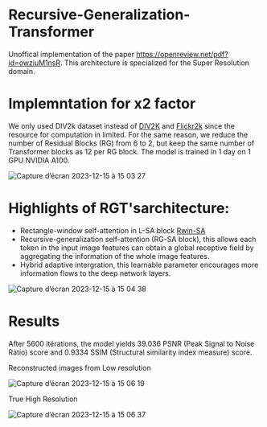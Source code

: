# Recursive-Generalization-Transformer
Unoffical implementation of the paper https://openreview.net/pdf?id=owziuM1nsR.
This architecture is specialized for the Super Resolution domain. 

# Implemntation for x2 factor
We only used DIV2k dataset instead of [DIV2K](https://www.kaggle.com/datasets/joe1995/div2k-dataset/code) and [Flickr2k](https://www.kaggle.com/datasets/hliang001/flickr2k) since the resource for computation in limited. For the same reason, we reduce the number of Residual Blocks (RG) from 6 to 2, but keep the same number of Transformer blocks as 12 per RG block. The model is trained in 1 day on 1 GPU NVIDIA A100.

![Capture d’écran 2023-12-15 à 15 03 27](https://github.com/nhs2828/Recursive-Generalization-Transformer_/assets/78078713/46fb8b05-fc9d-4da4-9b6b-d53ea6dd5bb2)




# Highlights of RGT'sarchitecture:
- Rectangle-window self-attention in L-SA block [Rwin-SA](https://arxiv.org/pdf/2211.13654.pdf)
- Recursive-generalization self-attention (RG-SA block), this allows each token in the input image features can obtain a global receptive field by aggregating the information of the whole image features.
- Hybrid adaptive intergration, this learnable parameter encourages more information flows to the deep network layers.
  
![Capture d’écran 2023-12-15 à 15 04 38](https://github.com/nhs2828/Recursive-Generalization-Transformer_/assets/78078713/c60b98c4-34f4-4973-ab69-da36c7a70876)


# Results
After 5600 itérations, the model yields 39.036 PSNR (Peak Signal to Noise Ratio) score and 0.9334 SSIM (Structural similarity index measure) score.

<figcaption>Reconstructed images from Low resolution</figcaption>

![Capture d’écran 2023-12-15 à 15 06 19](https://github.com/nhs2828/Recursive-Generalization-Transformer_/assets/78078713/b27f911a-81f1-4ebd-8922-8443f0c3e65c)


<figcaption>True High Resolution</figcaption>

![Capture d’écran 2023-12-15 à 15 06 37](https://github.com/nhs2828/Recursive-Generalization-Transformer_/assets/78078713/519d3435-ddbf-4d49-92e5-a0ec7749311d)
